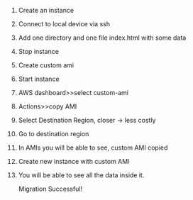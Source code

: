 1. Create an instance
2. Connect to local device via ssh
3. Add one directory and one file index.html with some data
4. Stop instance
5. Create custom ami
6. Start instance
7. AWS dashboard>>select custom-ami
8. Actions>>copy AMI
9. Select Destination Region, closer -> less costly
10. Go to destination region
11. In AMIs you will be able to see, custom AMI copied
12. Create new instance with custom AMI
13. You will be able to see all the data inside it.

    Migration Successful!
    
